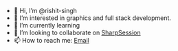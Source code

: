 - 👋 Hi, I’m @rishit-singh
- 👀 I’m interested in graphics and full stack development.
- 🌱 I’m currently learning 
- 💞️ I’m looking to collaborate on [SharpSession](https://www.github.com/rishit-singh/SharpSession.git)
- 📫 How to reach me: [Email](mailto:rsrishitsingh@gmail.com)

<!---
rishit-singh/rishit-singh is a ✨ special ✨ repository because its `README.md` (this file) appears on your GitHub profile.
You can click the Preview link to take a look at your changes.
--->
